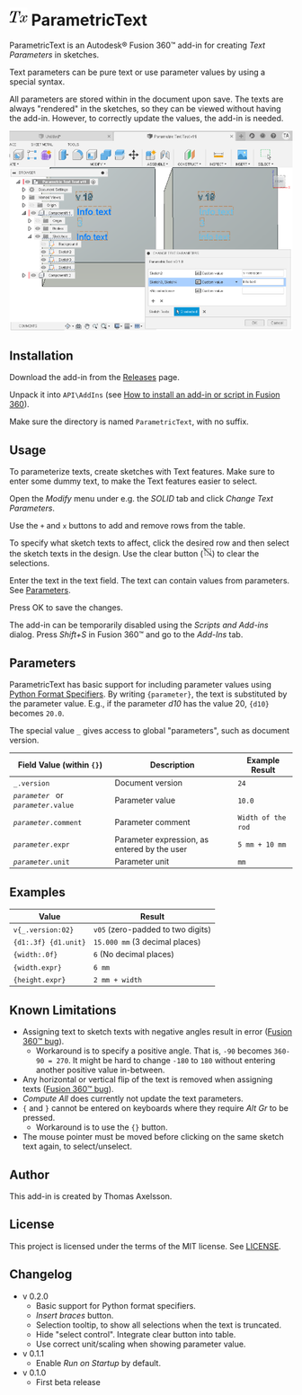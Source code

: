 # ![](resources/logo/32x32.png) ParametricText

ParametricText is an Autodesk® Fusion 360™ add-in for creating *Text Parameters* in sketches.

Text parameters can be pure text or use parameter values by using a special syntax.

All parameters are stored within in the document upon save. The texts are always "rendered" in the sketches, so they can be viewed without having the add-in. However, to correctly update the values, the add-in is needed.

![Screenshot](screenshot.png)

## Installation
Download the add-in from the [Releases](https://github.com/thomasa88/ParametricText/releases) page.

Unpack it into `API\AddIns` (see [How to install an add-in or script in Fusion 360](https://knowledge.autodesk.com/support/fusion-360/troubleshooting/caas/sfdcarticles/sfdcarticles/How-to-install-an-ADD-IN-and-Script-in-Fusion-360.html)).

Make sure the directory is named `ParametricText`, with no suffix.

## Usage

To parameterize texts, create sketches with Text features. Make sure to enter some dummy text, to make the Text features easier to select.

Open the *Modify* menu under e.g. the *SOLID* tab and click *Change Text Parameters*.

Use the `+` and `x` buttons to add and remove rows from the table.

To specify what sketch texts to affect, click the desired row and then select the sketch texts in the design. Use the clear button (![](resources/clear_selection/16x16.png)) to clear the selections.

Enter the text in the text field. The text can contain values from parameters. See [Parameters](#parameters).

Press OK to save the changes.

The add-in can be temporarily disabled using the *Scripts and Add-ins* dialog. Press *Shift+S* in Fusion 360™ and go to the *Add-Ins* tab.

## Parameters

ParametricText has basic support for including parameter values using [Python Format Specifiers](https://docs.python.org/3/library/string.html#formatspec). By writing `{parameter}`, the text is substituted by the parameter value. E.g., if the parameter *d10* has the value 20, `{d10}` becomes `20.0`.

The special value `_` gives access to global "parameters", such as document version.

| Field Value (within `{}`)               | Description                                  | Example Result     |
| --------------------------------------- | -------------------------------------------- | ------------------ |
| `_.version`                             | Document version                             | `24`               |
| *`parameter `* or *`parameter`*`.value` | Parameter value                              | `10.0`             |
| *`parameter`*`.comment`                 | Parameter comment                            | `Width of the rod` |
| *`parameter`*`.expr`                    | Parameter expression, as entered by the user | `5 mm + 10 mm`     |
| *`parameter`*`.unit`                    | Parameter unit                               | `mm`               |

## Examples

| Value                | Result                            |
| -------------------- | --------------------------------- |
| `v{_.version:02}`    | `v05` (zero-padded to two digits) |
| `{d1:.3f} {d1.unit}` | `15.000 mm` (3 decimal places)    |
| `{width:.0f}`        | `6` (No decimal places)           |
| `{width.expr}`       | `6 mm`                            |
| `{height.expr}`      | `2 mm + width`                    |

## Known Limitations

* Assigning text to sketch texts with negative angles result in error ([Fusion 360™ bug](https://forums.autodesk.com/t5/fusion-360-api-and-scripts/bug-unable-to-modify-text-of-a-sketchtext-created-manually-with/m-p/9502107/highlight/true#M10086)).
  * Workaround is to specify a positive angle. That is, `-90` becomes `360-90 = 270`. It might be hard to change `-180` to `180` without entering another positive value in-between.
* Any horizontal or vertical flip of the text is removed when assigning texts ([Fusion 360™ bug](https://forums.autodesk.com/t5/fusion-360-api-and-scripts/sketchtext-object/m-p/8562981/highlight/true#M7276)).
* *Compute All* does currently not update the text parameters.
* `{` and `}` cannot be entered on keyboards where they require *Alt Gr* to be pressed.
  * Workaround is to use the `{}` button.
* The mouse pointer must be moved before clicking on the same sketch text again, to select/unselect.

## Author

This add-in is created by Thomas Axelsson.

## License

This project is licensed under the terms of the MIT license. See [LICENSE](LICENSE).

## Changelog

* v 0.2.0
  * Basic support for Python format specifiers.
  * *Insert braces* button.
  * Selection tooltip, to show all selections when the text is truncated.
  * Hide "select control". Integrate clear button into table.
  * Use correct unit/scaling when showing parameter value.
* v 0.1.1
  * Enable *Run on Startup* by default.
* v 0.1.0
  * First beta release